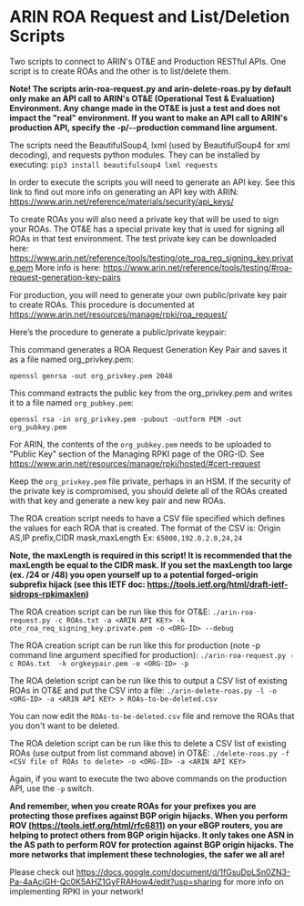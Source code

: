 # ARIN ROA Request and List/Deletion Scripts
Two scripts to connect to ARIN's OT&E and Production RESTful APIs.  One script is to create ROAs and the other is to list/delete them.

**Note! The scripts arin-roa-request.py and arin-delete-roas.py by default only make an API call to ARIN's OT&E (Operational Test & Evaluation) Environment.  Any change made in the OT&E is just a test and does not impact the "real" environment.  If you want to make an API call to ARIN's production API, specify the -p/--production command line argument.**

The scripts need the BeautifulSoup4, lxml (used by BeautifulSoup4 for xml decoding), and requests python modules.  They can be installed by executing:
`pip3 install beautifulsoup4 lxml requests`

In order to execute the scripts you will need to generate an API key.  See this link to find out more info on generating an API key with ARIN: https://www.arin.net/reference/materials/security/api_keys/

To create ROAs you will also need a private key that will be used to sign your ROAs.  The OT&E has a special private key that is used for signing all ROAs in that test environment.  The test private key can be downloaded here: https://www.arin.net/reference/tools/testing/ote_roa_req_signing_key.private.pem 
More info is here: https://www.arin.net/reference/tools/testing/#roa-request-generation-key-pairs

For production, you will need to generate your own public/private key pair to create ROAs.  This procedure is documented at https://www.arin.net/resources/manage/rpki/roa_request/

Here’s the procedure to generate a public/private keypair:

This command generates a ROA Request Generation Key Pair and saves it as a file named org_privkey.pem:

`openssl genrsa -out org_privkey.pem 2048`

This command extracts the public key from the org_privkey.pem and writes it to a file named `org_pubkey.pem`:

`openssl rsa -in org_privkey.pem -pubout -outform PEM -out org_pubkey.pem`

For ARIN, the contents of the `org_pubkey.pem` needs to be uploaded to "Public Key" section of the Managing RPKI page of the ORG-ID.  See https://www.arin.net/resources/manage/rpki/hosted/#cert-request

Keep the `org_privkey.pem` file private, perhaps in an HSM.  If the security of the private key is compromised, you should delete all of the ROAs created with that key and generate a new key pair and new ROAs.

The ROA creation script needs to have a CSV file specified which defines the values for each ROA that is created.  The format of the CSV is:
Origin AS,IP prefix,CIDR mask,maxLength
Ex: `65000,192.0.2.0,24,24`

**Note, the maxLength is required in this script!  It is recommended that the maxLength be equal to the CIDR mask.  If you set the maxLength too large (ex. /24 or /48) you open yourself up to a potential forged-origin subprefix hijack (see this IETF doc: https://tools.ietf.org/html/draft-ietf-sidrops-rpkimaxlen)**

The ROA creation script can be run like this for OT&E:
`./arin-roa-request.py -c ROAs.txt -a <ARIN API KEY> -k ote_roa_req_signing_key.private.pem -o <ORG-ID> --debug`

The ROA creation script can be run like this for production (note -p command line argument specified for production):
`./arin-roa-request.py -c ROAs.txt  -k orgkeypair.pem -o <ORG-ID> -p`

The ROA deletion script can be run like this to output a CSV list of existing ROAs in OT&E and put the CSV into a file:
`./arin-delete-roas.py -l -o <ORG-ID> -a <ARIN API KEY> > ROAs-to-be-deleted.csv`

You can now edit the ```ROAs-to-be-deleted.csv``` file and remove the ROAs that you don't want to be deleted.

The ROA deletion script can be run like this to delete a CSV list of existing ROAs (use output from list command above) in OT&E:
`./delete-roas.py -f <CSV file of ROAs to delete> -o <ORG-ID> -a <ARIN API KEY>`

Again, if you want to execute the two above commands on the production API, use the `-p` switch.


**And remember, when you create ROAs for your prefixes you are protecting those prefixes against BGP origin hijacks.  When you perform ROV (https://tools.ietf.org/html/rfc6811) on your eBGP routers, you are helping to protect others from BGP origin hijacks.  It only takes one ASN in the AS path to perform ROV for protection against BGP origin hijacks. The more networks that implement these technologies, the safer we all are!**

Please check out https://docs.google.com/document/d/1fGsuDpLSn0ZN3-Pa-4aAciGH-Qc0K5AHZ1GyFRAHow4/edit?usp=sharing for more info on implementing RPKI in your network!
